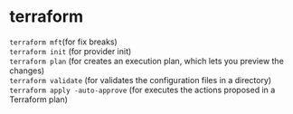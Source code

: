 # terraform

```terraform mft```(for fix breaks) <br/>
```terraform init``` (for provider init) <br/>
```terraform plan``` (for creates an execution plan, which lets you preview the changes) <br/>
```terraform validate``` (for validates the configuration files in a directory) <br/>
```terraform apply -auto-approve``` (for executes the actions proposed in a Terraform plan)<br/>
